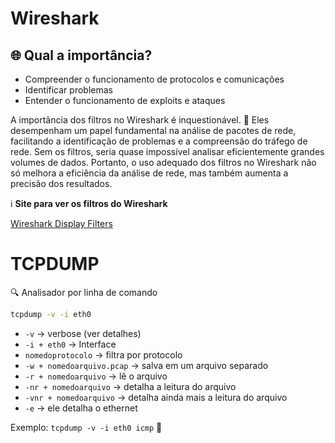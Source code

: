 # Wireshark

## 🌐 **Qual a importância?**

- Compreender o funcionamento de protocolos e comunicações
- Identificar problemas
- Entender o funcionamento de exploits e ataques

A importância dos filtros no Wireshark é inquestionável. 🚀 Eles desempenham um papel fundamental na análise de pacotes de rede, facilitando a identificação de problemas e a compreensão do tráfego de rede. Sem os filtros, seria quase impossível analisar eficientemente grandes volumes de dados. Portanto, o uso adequado dos filtros no Wireshark não só melhora a eficiência da análise de rede, mas também aumenta a precisão dos resultados.

ℹ️ **Site para ver os filtros do Wireshark**

[Wireshark Display Filters](https://wiki.wireshark.org/DisplayFilters)

# TCPDUMP

🔍 Analisador por linha de comando

```bash
tcpdump -v -i eth0
```

- `-v` → verbose (ver detalhes)
- `-i + eth0` → Interface
- `nomedoprotocolo` → filtra por protocolo
- `-w + nomedoarquivo.pcap` → salva em um arquivo separado
- `-r + nomedoarquivo` → lê o arquivo
- `-nr + nomedoarquivo` → detalha a leitura do arquivo
- `-vnr + nomedoarquivo` → detalha ainda mais a leitura do arquivo
- `-e` → ele detalha o ethernet

Exemplo: `tcpdump -v -i eth0 icmp` 📡
